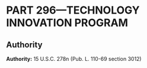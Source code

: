 # PART 296—TECHNOLOGY INNOVATION PROGRAM


## Authority

**Authority:** 15 U.S.C. 278n (Pub. L. 110-69 section 3012)


